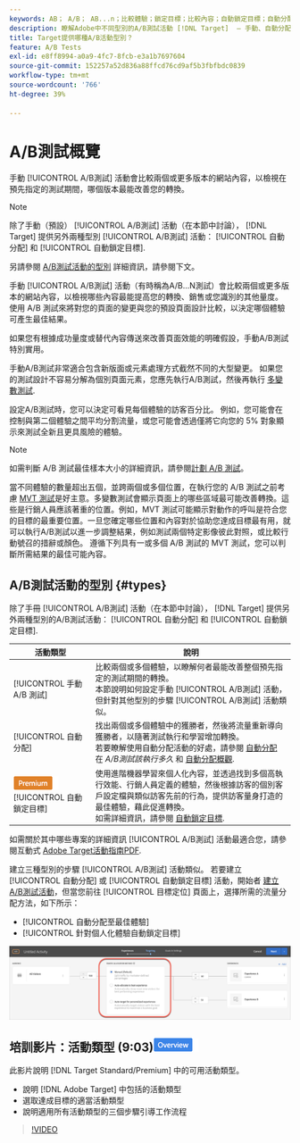 ```yaml
---
keywords: AB； A/B； AB...n；比較體驗；鎖定目標；比較內容；自動鎖定目標；自動分配
description: 瞭解Adobe中不同型別的A/B測試活動 [!DNL Target]  — 手動、自動分配和自動鎖定目標。 選擇適合您的選擇。
title: Target提供哪種A/B活動型別？
feature: A/B Tests
exl-id: e8ff8994-a0a9-4fc7-8fcb-e3a1b7697604
source-git-commit: 152257a52d836a88ffcd76cd9af5b3fbfbdc0839
workflow-type: tm+mt
source-wordcount: '766'
ht-degree: 39%

---
```


# A/B測試概覽

手動 [!UICONTROL A/B測試] 活動會比較兩個或更多版本的網站內容，以檢視在預先指定的測試期間，哪個版本最能改善您的轉換。

>[!NOTE]
>
>除了手動（預設） [!UICONTROL A/B測試] 活動（在本節中討論）， [!DNL Target] 提供另外兩種型別 [!UICONTROL A/B測試] 活動： [!UICONTROL 自動分配] 和 [!UICONTROL 自動鎖定目標].
>
>另請參閱 [A/B測試活動的型別](#types) 詳細資訊，請參閱下文。

手動 [!UICONTROL A/B測試] 活動（有時稱為A/B...N測試）會比較兩個或更多版本的網站內容，以檢視哪些內容最能提高您的轉換、銷售或您識別的其他量度。 使用 A/B 測試來將對您的頁面的變更與您的預設頁面設計比較，以決定哪個體驗可產生最佳結果。

如果您有根據成功量度或替代內容傳送來改善頁面效能的明確假設，手動A/B測試特別實用。

手動A/B測試非常適合包含新版面或元素處理方式截然不同的大型變更。 如果您的測試設計不容易分解為個別頁面元素，您應先執行A/B測試，然後再執行 [多變數測試](/help/main/c-activities/c-multivariate-testing/multivariate-testing.md).

設定A/B測試時，您可以決定可看見每個體驗的訪客百分比。 例如，您可能會在控制與第二個體驗之間平均分割流量，或您可能會透過僅將它向您的 5% 對象顯示來測試全新且更具風險的體驗。

>[!NOTE]
>
>如需判斷 A/B 測試最佳樣本大小的詳細資訊，請參閱[計劃 A/B 測試](/help/main/c-activities/t-test-ab/sample-size-determination.md)。

當不同體驗的數量超出五個，並跨兩個或多個位置，在執行您的 A/B 測試之前考慮 [MVT 測試](/help/main/c-activities/c-multivariate-testing/multivariate-testing.md)是好主意。多變數測試會顯示頁面上的哪些區域最可能改善轉換。這些是行銷人員應該著重的位置。例如，MVT 測試可能顯示對動作的呼叫是符合您的目標的最重要位置。一旦您確定哪些位置和內容對於協助您達成目標最有用，就可以執行A/B測試以進一步調整結果，例如測試兩個特定影像彼此對照，或比較行動號召的措辭或顏色。 遵循下列具有一或多個 A/B 測試的 MVT 測試，您可以判斷所需結果的最佳可能內容。

## A/B測試活動的型別 {#types}

除了手冊 [!UICONTROL A/B測試] 活動（在本節中討論）， [!DNL Target] 提供另外兩種型別的A/B測試活動： [!UICONTROL 自動分配] 和 [!UICONTROL 自動鎖定目標].

| 活動類型 | 說明 |
| --- | --- |
| [!UICONTROL 手動 A/B 測試] | 比較兩個或多個體驗，以瞭解何者最能改善整個預先指定的測試期間的轉換。<br>本節說明如何設定手動 [!UICONTROL A/B測試] 活動，但針對其他型別的步驟 [!UICONTROL A/B測試] 活動類似。 |
| [!UICONTROL 自動分配] | 找出兩個或多個體驗中的獲勝者，然後將流量重新導向獲勝者，以隨著測試執行和學習增加轉換。<br>若要瞭解使用自動分配活動的好處，請參閱 [自動分配](/help/main/c-activities/t-test-ab/sample-size-determination.md#auto-allocate) 在 *A/B測試該執行多久* 和 [自動分配概觀](/help/main/c-activities/automated-traffic-allocation/automated-traffic-allocation.md). |
| ![Premium badge](/help/main/assets/premium.png) [!UICONTROL 自動鎖定目標] | 使用進階機器學習來個人化內容，並透過找到多個高執行效能、行銷人員定義的體驗，然後根據訪客的個別客戶設定檔與類似訪客先前的行為，提供訪客量身打造的最佳體驗，藉此促進轉換。<br>如需詳細資訊，請參閱 [自動鎖定目標](/help/main/c-activities/auto-target/auto-target-to-optimize.md). |

如需關於其中哪些專案的詳細資訊 [!UICONTROL A/B測試] 活動最適合您，請參閱互動式 [Adobe Target活動指南PDF](/help/main/c-activities/target-activities-guide.md).

建立三種型別的步驟 [!UICONTROL A/B測試] 活動類似。 若要建立 [!UICONTROL 自動分配] 或 [!UICONTROL 自動鎖定目標] 活動，開始者 [建立A/B測試活動](/help/main/c-activities/t-test-ab/t-test-create-ab/test-create-ab.md)，但當您前往 [!UICONTROL 目標定位] 頁面上，選擇所需的流量分配方法，如下所示：

* [!UICONTROL 自動分配至最佳體驗]
* [!UICONTROL 針對個人化體驗自動鎖定目標]

![流量分配方法設定](/help/main/c-activities/t-test-ab/t-test-create-ab/assets/traffic-allocation-method.png)

## 培訓影片：活動類型 (9:03)![Overview badge](/help/main/assets/overview.png)

此影片說明 [!DNL Target Standard/Premium] 中的可用活動類型。

* 說明 [!DNL Adobe Target] 中包括的活動類型
* 選取達成目標的適當活動類型
* 說明適用所有活動類型的三個步驟引導工作流程

>[!VIDEO](https://video.tv.adobe.com/v/17386)
